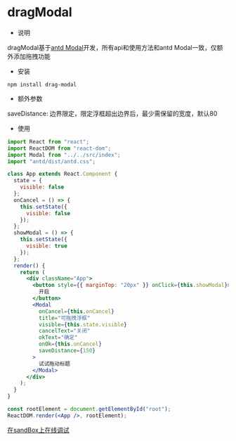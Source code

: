 # dragModal
- 说明  

dragModal基于[antd Modal](https://ant.design/components/modal-cn/)开发，所有api和使用方法和antd Modal一致，仅额外添加拖拽功能

- 安装

```
npm install drag-modal
```

- 额外参数

saveDistance: 边界限定，限定浮框超出边界后，最少需保留的宽度，默认80

- 使用

``` jsx
import React from "react";
import ReactDOM from "react-dom";
import Modal from "../../src/index";
import "antd/dist/antd.css";

class App extends React.Component {
  state = {
    visible: false
  };
  onCancel = () => {
    this.setState({
      visible: false
    });
  };
  showModal = () => {
    this.setState({
      visible: true
    });
  };
  render() {
    return (
      <div className="App">
        <button style={{ marginTop: "20px" }} onClick={this.showModal}>
          开启
        </button>
        <Modal
          onCancel={this.onCancel}
          title="可拖拽浮框"
          visible={this.state.visible}
          cancelText="关闭"
          okText="确定"
          onOk={this.onCancel}
          saveDistance={150}
        >
          试试拖动标题
        </Modal>
      </div>
    );
  }
}

const rootElement = document.getElementById("root");
ReactDOM.render(<App />, rootElement);
```
[在sandBox上在线调试](https://codesandbox.io/s/7mr6okqm26)
